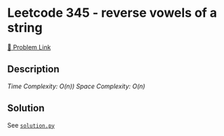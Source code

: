 # Leetcode 345 - reverse vowels of a string

[🔗 Problem Link](https://leetcode.com/problems/reverse-vowels-of-a-string/)

## Description

*Time Complexity: O(n))
Space Complexity: O(n)*

## Solution

See [`solution.py`](solution.py)
